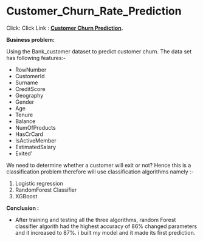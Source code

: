 # Customer_Churn_Rate_Prediction

Click: Click Link :
**[Customer Churn Prediction](https://github.com/BlessingNehohwa/Customer_Churn_Prediction/blob/main/Bank%20Customer%20Churn%20prediction%20.ipynb
).**


<b> Business problem:</b> 

Using the Bank_customer  dataset to predict customer churn. The data set has following features:- 
- RowNumber  
- CustomerId 
- Surname
- CreditScore
- Geography
- Gender
- Age
- Tenure
- Balance
- NumOfProducts
- HasCrCard
- IsActiveMember
- EstimatedSalary
- Exited'

We need to determine whether a customer will exit or not? Hence this is a classification problem therefore will use classification
algorithms namely :-
1. Logistic regression
2. RandomForest Classifier
3. XGBoost 
                                  
  <b> Conclusion :</b>
 - After training and testing all the three algorithms, random Forest classifier algorith had the highest accuracy of 86% changed parameters and it increased to 87%.
 i built my model and it made its first prediction.
